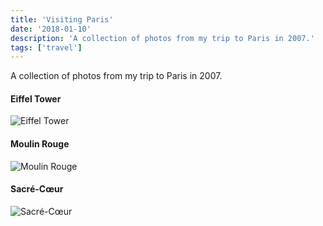 ```yaml
---
title: 'Visiting Paris'
date: '2018-01-10'
description: 'A collection of photos from my trip to Paris in 2007.'
tags: ['travel']
---
```


A collection of photos from my trip to Paris in 2007.

#### Eiffel Tower

![Eiffel Tower](./eiffel.jpeg)

#### Moulin Rouge

![Moulin Rouge](./moulin.jpeg)

#### Sacré-Cœur

![Sacré-Cœur](./sacre.jpeg)
